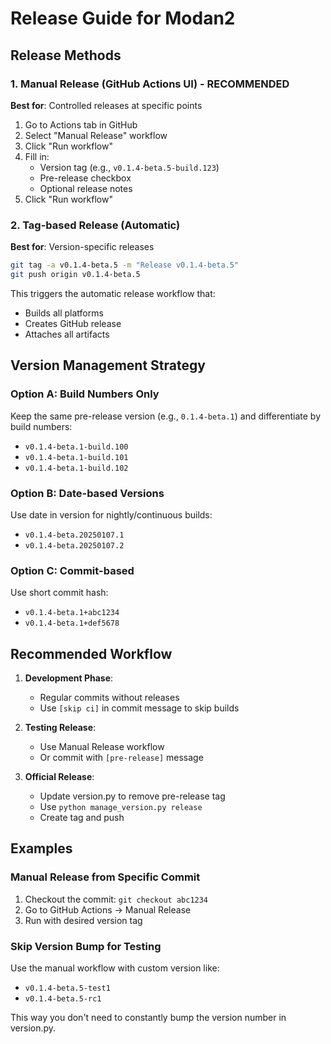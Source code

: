 # Release Guide for Modan2

## Release Methods

### 1. Manual Release (GitHub Actions UI) - RECOMMENDED
**Best for**: Controlled releases at specific points

1. Go to Actions tab in GitHub
2. Select "Manual Release" workflow
3. Click "Run workflow"
4. Fill in:
   - Version tag (e.g., `v0.1.4-beta.5-build.123`)
   - Pre-release checkbox
   - Optional release notes
5. Click "Run workflow"

### 2. Tag-based Release (Automatic)
**Best for**: Version-specific releases

```bash
git tag -a v0.1.4-beta.5 -m "Release v0.1.4-beta.5"
git push origin v0.1.4-beta.5
```

This triggers the automatic release workflow that:
- Builds all platforms
- Creates GitHub release
- Attaches all artifacts

## Version Management Strategy

### Option A: Build Numbers Only
Keep the same pre-release version (e.g., `0.1.4-beta.1`) and differentiate by build numbers:
- `v0.1.4-beta.1-build.100`
- `v0.1.4-beta.1-build.101`
- `v0.1.4-beta.1-build.102`

### Option B: Date-based Versions
Use date in version for nightly/continuous builds:
- `v0.1.4-beta.20250107.1`
- `v0.1.4-beta.20250107.2`

### Option C: Commit-based
Use short commit hash:
- `v0.1.4-beta.1+abc1234`
- `v0.1.4-beta.1+def5678`

## Recommended Workflow

1. **Development Phase**: 
   - Regular commits without releases
   - Use `[skip ci]` in commit message to skip builds

2. **Testing Release**:
   - Use Manual Release workflow
   - Or commit with `[pre-release]` message

3. **Official Release**:
   - Update version.py to remove pre-release tag
   - Use `python manage_version.py release`
   - Create tag and push

## Examples

### Manual Release from Specific Commit
1. Checkout the commit: `git checkout abc1234`
2. Go to GitHub Actions → Manual Release
3. Run with desired version tag

### Skip Version Bump for Testing
Use the manual workflow with custom version like:
- `v0.1.4-beta.5-test1`
- `v0.1.4-beta.5-rc1`

This way you don't need to constantly bump the version number in version.py.